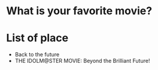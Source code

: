 # What is your favorite movie?

# List of place
- Back to the future
- THE IDOLM@STER MOVIE: Beyond the Brilliant Future!
